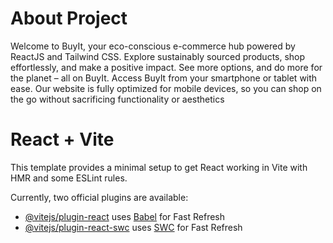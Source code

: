 # About Project
Welcome to BuyIt, your eco-conscious e-commerce hub powered by ReactJS and Tailwind CSS. Explore sustainably sourced products, shop effortlessly, and make a positive impact. See more options, and do more for the planet – all on BuyIt. Access BuyIt from your smartphone or tablet with ease. Our website is fully optimized for mobile devices, so you can shop on the go without sacrificing functionality or aesthetics

# React + Vite

This template provides a minimal setup to get React working in Vite with HMR and some ESLint rules.

Currently, two official plugins are available:

- [@vitejs/plugin-react](https://github.com/vitejs/vite-plugin-react/blob/main/packages/plugin-react/README.md) uses [Babel](https://babeljs.io/) for Fast Refresh
- [@vitejs/plugin-react-swc](https://github.com/vitejs/vite-plugin-react-swc) uses [SWC](https://swc.rs/) for Fast Refresh
